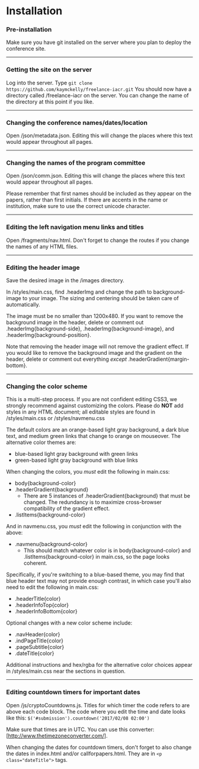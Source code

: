 # Installation
### Pre-installation
Make sure you have git installed on the server where you plan to deploy the conference site.

___

### Getting the site on the server
Log into the server. Type ```git clone https://github.com/kaymckelly/freelance-iacr.git``` You should now have a directory called /freelance-iacr on the server. You can change the name of the directory at this point if you like.

___

### Changing the conference names/dates/location
Open /json/metadata.json. Editing this will change the places where this text would appear throughout all pages.

___

### Changing the names of the program committee
Open /json/comm.json. Editing this will change the places where this text would appear throughout all pages.

Please remember that first names should be included as they appear on the papers, rather than first initials. If there are accents in the name or institution, make sure to use the correct unicode character.

___

### Editing the left navigation menu links and titles
Open /fragments/nav.html. Don't forget to change the routes if you change the names of any HTML files.

___

### Editing the header image
Save the desired image in the /images directory.

In /styles/main.css, find .headerImg and change the path to background-image to your image. The sizing and centering should be taken care of automatically.

The image must be no smaller than 1200x480. If you want to remove the background image in the header, delete or comment out .headerImg{background-side}, .headerImg{background-image}, and .headerImg{background-position}.

Note that removing the header image will not remove the gradient effect. If you would like to remove the background image and the gradient on the header, delete or comment out everything *except* .headerGradient{margin-bottom}.

___

### Changing the color scheme
<!-- TODO: this will likely need to be rewritten after completion of spreadsheet checking webAIM of various color schemes -->
This is a multi-step process. If you are not confident editing CSS3, we strongly recommend against customizing the colors. Please do **NOT** add styles in any HTML document; all editable styles are found in /styles/main.css or /styles/navmenu.css

The default colors are an orange-based light gray background, a dark blue text, and medium green links that change to orange on mouseover. The alternative color themes are:
- blue-based light gray background with green links
- green-based light gray background with blue links

When changing the colors, you *must* edit the following in main.css:
- body{background-color}
- .headerGradient{background}
  - There are 5 instances of .headerGradient{background} that must be changed. The redundancy is to maximize cross-browser compatibility of the gradient effect.
- .listItems{background-color}

And in navmenu.css, you *must* edit the following in conjunction with the above:
- .navmenu{background-color}
  - This should match whatever color is in body{background-color} and .listItems{background-color} in main.css, so the page looks coherent.

Specifically, if you're switching to a blue-based theme, you may find that blue header text may not provide enough contrast, in which case you'll also need to edit the following in main.css:
- .headerTitle{color}
- .headerInfoTop{color}
- .headerInfoBottom{color}

Optional changes with a new color scheme include:
- .navHeader{color}
- .indPageTitle{color}
- .pageSubtitle{color}
- .dateTitle{color}

Additional instructions and hex/rgba for the alternative color choices appear in /styles/main.css near the sections in question.

___

### Editing countdown timers for important dates
Open /js/cryptoCountdowns.js. Titles for which timer the code refers to are above each code block. The code where you edit the time and date looks like this: ```$('#submission').countdown('2017/02/08 02:00')```

Make sure that times are in UTC. You can use this converter: [http://www.thetimezoneconverter.com/].

When changing the dates for countdown timers, don't forget to also change the dates in index.html and/or callforpapers.html. They are in ```<p class="dateTitle">``` tags.
